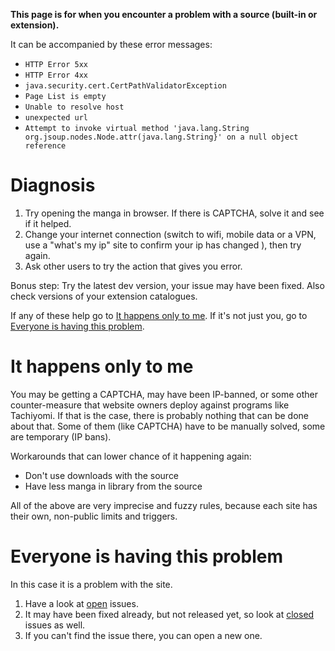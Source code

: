 **This page is for when you encounter a problem with a source (built-in or extension).**

It can be accompanied by these error messages:
* `HTTP Error 5xx`
* `HTTP Error 4xx`
* `java.security.cert.CertPathValidatorException`
* `Page List is empty`
* `Unable to resolve host`
* `unexpected url`
* `Attempt to invoke virtual method 'java.lang.String org.jsoup.nodes.Node.attr(java.lang.String}' on a null object reference`

# Diagnosis
1. Try opening the manga in browser. If there is CAPTCHA, solve it and see if it helped.
2. Change your internet connection (switch to wifi, mobile data or a VPN, use a "what's my ip" site to confirm your ip has changed ), then try again.
3. Ask other users to try the action that gives you error.

Bonus step: Try the latest dev version, your issue may have been fixed. Also check versions of your extension catalogues.

If any of these help go to [It happens only to me](#it-happens-only-to-me).
If it's not just you, go to [Everyone is having this problem](#everyone-is-having-this-problem).

# It happens only to me
You may be getting a CAPTCHA, may have been IP-banned, or some other counter-measure that website owners deploy against programs like Tachiyomi. If that is the case, there is probably nothing that can be done about that. Some of them (like CAPTCHA) have to be manually solved, some are temporary (IP bans).

Workarounds that can lower chance of it happening again:
* Don't use downloads with the source
* Have less manga in library from the source

All of the above are very imprecise and fuzzy rules, because each site has their own, non-public limits and triggers.

# Everyone is having this problem
In this case it is a problem with the site.
1. Have a look at [open](https://github.com/inorichi/tachiyomi/issues) issues.
2. It may have been fixed already, but not released yet, so look at [closed](https://github.com/inorichi/tachiyomi/issues?q=is%3Aissue+is%3Aclosed) issues as well.
3. If you can't find the issue there, you can open a new one.